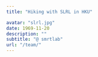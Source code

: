 ```yaml
---
title: "Hiking with SLRL in HKU"

avatar: "slrl.jpg"
date: 1969-11-20
description: ""
subtitle: "@ smrtlab"
url: "/team/"
---
```

